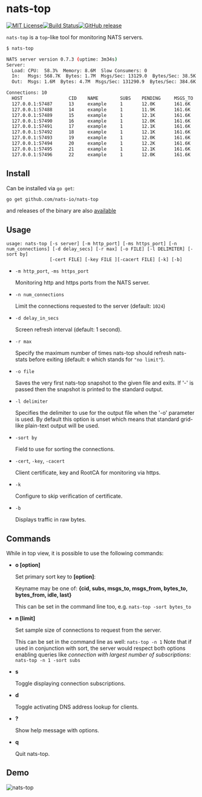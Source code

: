 # nats-top

[![MIT License](http://img.shields.io/badge/license-MIT-blue.svg?style=flat-square)](https://github.com/nats-io/nats-top/blob/main/LICENSE)[![Build Status](https://travis-ci.org/nats-io/nats-top.svg?branch=main)](http://travis-ci.org/nats-io/nats-top)[![GitHub release](http://img.shields.io/github/release/nats-io/nats-top.svg?style=flat-square)](https://github.com/nats-io/nats-top/releases)

`nats-top` is a `top`-like tool for monitoring NATS servers.

```sh
$ nats-top

NATS server version 0.7.3 (uptime: 3m34s)
Server:
  Load: CPU:  58.3%  Memory: 8.6M  Slow Consumers: 0
  In:   Msgs: 568.7K  Bytes: 1.7M  Msgs/Sec: 13129.0  Bytes/Sec: 38.5K
  Out:  Msgs: 1.6M  Bytes: 4.7M  Msgs/Sec: 131290.9  Bytes/Sec: 384.6K    

Connections: 10
  HOST                 CID    NAME        SUBS    PENDING     MSGS_TO   MSGS_FROM   BYTES_TO    BYTES_FROM  LANG     VERSION  UPTIME   LAST ACTIVITY
  127.0.0.1:57487      13     example     1       12.0K       161.6K    0           484.7K      0           go       1.1.7    17s      2016-02-09 00:13:24.753062715 -0800 PST
  127.0.0.1:57488      14     example     1       11.9K       161.6K    0           484.7K      0           go       1.1.7    17s      2016-02-09 00:13:24.753040168 -0800 PST
  127.0.0.1:57489      15     example     1       12.1K       161.6K    0           484.7K      0           go       1.1.7    17s      2016-02-09 00:13:24.753069442 -0800 PST
  127.0.0.1:57490      16     example     1       12.0K       161.6K    0           484.7K      0           go       1.1.7    17s      2016-02-09 00:13:24.753057413 -0800 PST
  127.0.0.1:57491      17     example     1       12.1K       161.6K    0           484.7K      0           go       1.1.7    17s      2016-02-09 00:13:24.75307264 -0800 PST 
  127.0.0.1:57492      18     example     1       12.1K       161.6K    0           484.7K      0           go       1.1.7    17s      2016-02-09 00:13:24.753066213 -0800 PST
  127.0.0.1:57493      19     example     1       12.0K       161.6K    0           484.7K      0           go       1.1.7    17s      2016-02-09 00:13:24.753075802 -0800 PST
  127.0.0.1:57494      20     example     1       12.2K       161.6K    0           484.7K      0           go       1.1.7    17s      2016-02-09 00:13:24.753052178 -0800 PST
  127.0.0.1:57495      21     example     1       12.1K       161.6K    0           484.7K      0           go       1.1.7    17s      2016-02-09 00:13:24.753048615 -0800 PST
  127.0.0.1:57496      22     example     1       12.0K       161.6K    0           484.7K      0           go       1.1.7    17s      2016-02-09 00:13:24.753016783 -0800 PST
```

## Install

Can be installed via `go get`:

```sh
go get github.com/nats-io/nats-top
```

and releases of the binary are also [available](https://github.com/nats-io/nats-top/releases)

## Usage

```
usage: nats-top [-s server] [-m http_port] [-ms https_port] [-n num_connections] [-d delay_secs] [-r max] [-o FILE] [-l DELIMITER] [-sort by]
                [-cert FILE] [-key FILE ][-cacert FILE] [-k] [-b]
```

- `-m http_port`, `-ms https_port`

  Monitoring http and https ports from the NATS server.

- `-n num_connections`

  Limit the connections requested to the server (default: `1024`)

- `-d delay_in_secs`

  Screen refresh interval (default: 1 second).

- `-r max`

  Specify the maximum number of times nats-top should refresh nats-stats before exiting (default: `0` which stands for `"no limit"`).

- `-o file`

  Saves the very first nats-top snapshot to the given file and exits. If '-' is passed then the snapshot is printed to the standard output.

- `-l delimiter`

  Specifies the delimiter to use for the output file when the '-o' parameter is used. By default this option is unset which means that standard grid-like plain-text output will be used.

- `-sort by `

  Field to use for sorting the connections.

- `-cert`, `-key`, `-cacert`

  Client certificate, key and RootCA for monitoring via https.

- `-k`

  Configure to skip verification of certificate.

- `-b`

  Displays traffic in raw bytes.

## Commands

While in top view, it is possible to use the following commands:

- **o [option]**

  Set primary sort key to **[option]**:

  Keyname may be one of: **{cid, subs, msgs_to, msgs_from, bytes_to, bytes_from, idle, last}**

  This can be set in the command line too, e.g. `nats-top -sort bytes_to`

- **n [limit]**

  Set sample size of connections to request from the server.

  This can be set in the command line as well: `nats-top -n 1`
  Note that if used in conjunction with sort, the server would respect
  both options enabling queries like _connection with largest number of subscriptions_:
  `nats-top -n 1 -sort subs`

- **s**

  Toggle displaying connection subscriptions.

- **d**

  Toggle activating DNS address lookup for clients.

- **?**

  Show help message with options.

- **q**

  Quit nats-top.

## Demo

![nats-top](https://cloud.githubusercontent.com/assets/26195/12911060/901419e0-cec4-11e5-8384-e222a891e6bf.gif)


